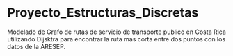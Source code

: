 # Proyecto_Estructuras_Discretas
Modelado de Grafo de rutas de servicio de transporte publico en Costa Rica utilizando Dijsktra para encontrar la ruta mas corta entre dos puntos con los datos de la ARESEP. 
